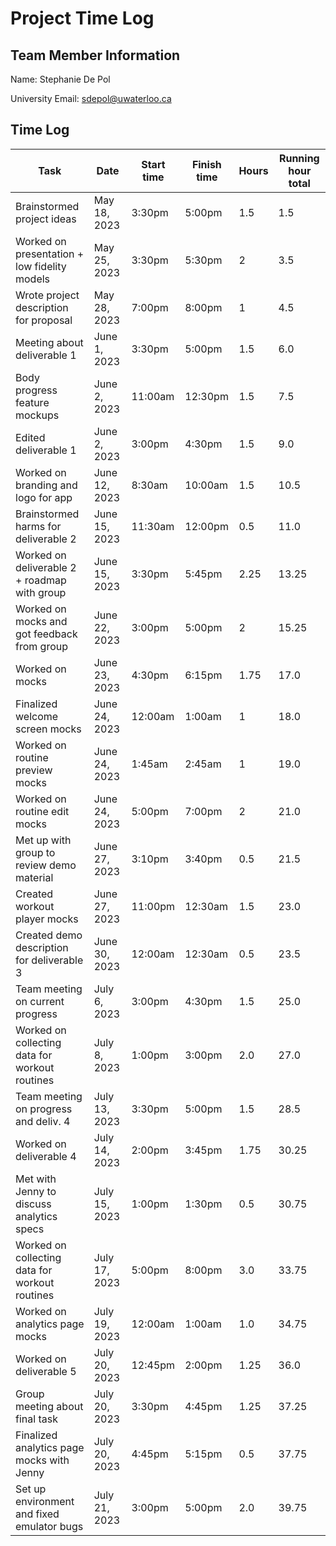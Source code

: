 # Project Time Log

## Team Member Information

Name: Stephanie De Pol

University Email: <sdepol@uwaterloo.ca>

## Time Log

| Task                                           | Date          | Start time | Finish time | Hours | Running hour total |
| ---------------------------------------------- | ------------- | ---------- | ----------- | ----- | ------------------ |
| Brainstormed project ideas                     | May 18, 2023  | 3:30pm     | 5:00pm      | 1.5   | 1.5                |
| Worked on presentation + low fidelity models   | May 25, 2023  | 3:30pm     | 5:30pm      | 2     | 3.5                |
| Wrote project description for proposal         | May 28, 2023  | 7:00pm     | 8:00pm      | 1     | 4.5                |
| Meeting about deliverable 1                    | June 1, 2023  | 3:30pm     | 5:00pm      | 1.5   | 6.0                |
| Body progress feature mockups                  | June 2, 2023  | 11:00am    | 12:30pm     | 1.5   | 7.5                |
| Edited deliverable 1                           | June 2, 2023  | 3:00pm     | 4:30pm      | 1.5   | 9.0                |
| Worked on branding and logo for app            | June 12, 2023 | 8:30am     | 10:00am     | 1.5   | 10.5               |
| Brainstormed harms for deliverable 2           | June 15, 2023 | 11:30am    | 12:00pm     | 0.5   | 11.0               |
| Worked on deliverable 2 + roadmap with group   | June 15, 2023 | 3:30pm     | 5:45pm      | 2.25  | 13.25              |
| Worked on mocks and got feedback from group    | June 22, 2023 | 3:00pm     | 5:00pm      | 2     | 15.25              |
| Worked on mocks                                | June 23, 2023 | 4:30pm     | 6:15pm      | 1.75  | 17.0               |
| Finalized welcome screen mocks                 | June 24, 2023 | 12:00am    | 1:00am      | 1     | 18.0               |
| Worked on routine preview mocks                | June 24, 2023 | 1:45am     | 2:45am      | 1     | 19.0               |
| Worked on routine edit mocks                   | June 24, 2023 | 5:00pm     | 7:00pm      | 2     | 21.0               |
| Met up with group to review demo material      | June 27, 2023 | 3:10pm     | 3:40pm      | 0.5   | 21.5               |
| Created workout player mocks                   | June 27, 2023 | 11:00pm    | 12:30am     | 1.5   | 23.0               |
| Created demo description for deliverable 3     | June 30, 2023 | 12:00am    | 12:30am     | 0.5   | 23.5               |
| Team meeting on current progress               | July 6, 2023  | 3:00pm     | 4:30pm      | 1.5   | 25.0               |
| Worked on collecting data for workout routines | July 8, 2023  | 1:00pm     | 3:00pm      | 2.0   | 27.0               |
| Team meeting on progress and deliv. 4          | July 13, 2023 | 3:30pm     | 5:00pm      | 1.5   | 28.5               |
| Worked on deliverable 4                        | July 14, 2023 | 2:00pm     | 3:45pm      | 1.75  | 30.25              |
| Met with Jenny to discuss analytics specs      | July 15, 2023 | 1:00pm     | 1:30pm      | 0.5   | 30.75              |
| Worked on collecting data for workout routines | July 17, 2023 | 5:00pm     | 8:00pm      | 3.0   | 33.75              |
| Worked on analytics page mocks                 | July 19, 2023 | 12:00am    | 1:00am      | 1.0   | 34.75              |
| Worked on deliverable 5                        | July 20, 2023 | 12:45pm    | 2:00pm      | 1.25  | 36.0               |
| Group meeting about final task                 | July 20, 2023 | 3:30pm     | 4:45pm      | 1.25  | 37.25              |
| Finalized analytics page mocks with Jenny      | July 20, 2023 | 4:45pm     | 5:15pm      | 0.5   | 37.75              |
| Set up environment and fixed emulator bugs     | July 21, 2023 | 3:00pm     | 5:00pm      | 2.0   | 39.75              |
